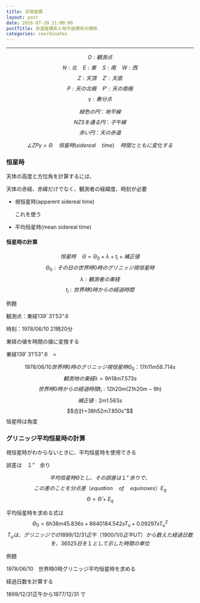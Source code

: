 ```yaml
---
title: 天球座標
layout: post
date: 2016-07-20 21:00:00
postTitle: 赤道座標系と地平座標系の関係
categories: coordinates
---
```


-------

<div id="canvas1"></div>

$$O:観測点$$
$$N:北 \quad E:東 \quad S:南 \quad W:西$$
$$Z:天頂 \quad Z':天底$$
$$P:天の北極 \quad P':天の南極$$
$$\gamma : 春分点$$

$$緑色の円：地平線$$
$$NZSを通る円：子午線$$
$$赤い円：天の赤道$$

$$\angle{ZP\gamma}=\Theta \quad 恒星時(sidereal \quad time)\quad 時間とともに変化する$$
 
### 恒星時

天体の高度と方位角を計算するには、

天体の赤経、赤緯だけでなく、観測者の経緯度、時刻が必要

+ 視恒星時(apparent sidereal time) 
  
  これを使う

+ 平均恒星時(mean sidereal time)

#### 恒星時の計算

$$恒星時 \quad \Theta = \Theta_{0} + \lambda + t_{i} + 補正値$$
$$\Theta_{0}:その日の世界時0時のグリニッジ視恒星時$$
$$\lambda:観測者の東経$$
$$t_{i}:世界時0時からの経過時間$$

例題

観測点：東経139ﾟ31'53".6

時刻：1978/06/10 21時20分

東経の値を時間の値に変換する

東経139ﾟ31'53".6　= <span id="AU01"></span>

$$1978/06/10　世界時0時のグリニッジ視恒星時\Theta_{0}：17h 11m 58.714s$$
$$観測地の東経\lambda = 9h 18m 7.573s$$
$$世界時0時からの経過時間t_{i}:12h20m(21h20m-9h)$$
$$補正値:2m1.563s$$
$$合計=38h52m7.850s"$$
恒星時は角度
<div id="sidereal"></div>

### グリニッジ平均恒星時の計算

視恒星時がわからないときに、平均恒星時を使用できる

誤差は　１”　余り

$$平均恒星時 \bar{\Theta} とし、その誤差は１”余りで、$$
$$この差のことを分点差（equation \quad of \quad equinoxes）E_{q}$$
$$\Theta = \bar\Theta + E_{q}$$

平均恒星時を求める式は
$$\Theta_{0} = 6h38m45.836s + 8640184.542sT_{u} + 0.09297sT_{u}^{2}$$
$$T_{u}は、グリニッジでの1899/12/31正午（1900/1/0正午UT）から数えた経過日数を、
36525日を１として示した時間の単位$$

例題

1978/06/10　世界時0時グリニッジ平均恒星時を求める

経過日数を計算する

1899/12/31正午から1977/12/31 で





<script src="//code.jquery.com/jquery-1.11.3.js"></script>
<script src="{{site.url}}/js/three.js"></script>
<script src="{{site.url}}/js/celestial-calc.js"></script>
<script src="https://dl.dropboxusercontent.com/u/3587259/Code/Threejs/OrbitControls.js"></script>
<script type="text/javascript" src="http://cdn.mathjax.org/mathjax/latest/MathJax.js?config=TeX-AMS-MML_SVG"></script>
<script src="https://cdn.rawgit.com/google/code-prettify/master/loader/run_prettify.js?skin=sons-of-obsidian"></script>
<script type="text/javascript">
var $window = $(window)
  // make code pretty
  $('pre').addClass('prettyprint');
  $('pre').css({"background":"#111",
                 "font-size":"1.05em",
                    "border":"0px"}
                );
  $('code').css({"font-size":"1.05em","color":"#f00"});
  $('canvas').css({"background":"#fff"});

var height = 500,
    width  = 700;
var pi2 = Math.PI * 2;
var pi = Math.PI;
var aDegree = Math.PI / 180;
var decStep = Math.PI / 18;

// 
var proc1 = function(){

  // variables
  var sphereRadius = 200,
      earthRadius = 3;

  // シーン追加
  var scene = new THREE.Scene();
  
  // カメラを追加
  var camera = new THREE.OrthographicCamera(  width / - 2, width / 2, height / 2, height / - 2, 1, 10000 );
  camera.position.y = -1000;

  // ライト追加
  var ambLight = new THREE.AmbientLight(0xffff00, 1.0);
  scene.add(ambLight);

  // renderer 追加
  var renderer = new THREE.WebGLRenderer();
  renderer.setSize( width, height );
  document.getElementById("canvas1").appendChild( renderer.domElement );

  // control追加
  controls = new THREE.OrbitControls(camera, renderer.domElement);
  
  // オブジェクト追加
  var group = new THREE.Group();
  
  // Celestial Sphere
  var geometry = new THREE.SphereGeometry( sphereRadius, 32, 32 );
  var material = new THREE.MeshLambertMaterial( {
    color: 0xffff00,
    transparent: true,
    opacity: 0.3
  } );
  var sphere = new THREE.Mesh( geometry, material );
  group.add( sphere );

  // Earth
  geometry = new THREE.SphereGeometry( earthRadius, 32, 32 );
  material = new THREE.MeshLambertMaterial( {
    color: 0x00ff00,
    transparent: false,
    opacity: 0.8
  } );
  var earth = new THREE.Mesh( geometry, material );
  group.add( earth );

  // 東西南北
  var pointMaterial = new THREE.MeshLambertMaterial( {
    color: 0xffffff
  } );
  var news = [];
  for (var i = 0; i < 4; i++) {

    news[i] = new THREE.SphereGeometry( 4, 32, 32 );

    var theta = i*pi/2;
    var r = (sphereRadius) * Math.cos( theta );
    var z = (sphereRadius) * Math.sin( theta );
    var x = (sphereRadius) * Math.cos( theta )
 
    var pointMesh = new THREE.Mesh( news[i], pointMaterial );
    pointMesh.position.set(x, 0, z) ; 
    group.add(pointMesh);

  };

  // Zenith , nadir
  var zenith = [];
  for (var i = 0; i < 2; i++) {

    zenith[i] = new THREE.SphereGeometry( 4, 32, 32 );

    var theta = pi/2 - i*pi;
    var r = (sphereRadius) * Math.cos( theta );
    var y = (sphereRadius) * Math.sin( theta );
    var x = (sphereRadius) * Math.cos( theta )
 
    var pointMesh = new THREE.Mesh( zenith[i], pointMaterial );
    pointMesh.position.set(0, y, 0) ; 
    group.add(pointMesh);

  };
  // North pole, souith pole
  var poles = [];
  for (var i = 0; i < 2; i++) {

    poles[i] = new THREE.SphereGeometry( 4, 32, 32 );

    var theta = aDegree*145 - i*pi;
    var y = (sphereRadius) * Math.sin( theta );
    var x = (sphereRadius) * Math.cos( theta )

    var pointMesh = new THREE.Mesh( poles[i], pointMaterial );
    pointMesh.position.set(x, y, 0) ; 
    group.add(pointMesh);

  };

  // 春分点

  var gamma = new THREE.SphereGeometry( 4, 32, 32 );

  var pointMesh = new THREE.Mesh( gamma, pointMaterial );
  var h = aDegree * 27;
  var A = aDegree * -60;
  var x = sphereRadius * Math.cos(h)*Math.cos(A);
  var z = sphereRadius * -Math.cos(h)*Math.sin(A);
  var y = sphereRadius * Math.sin(h);

  pointMesh.position.set(x, y, z);
  
  group.add(pointMesh);


  // ********* 地平線 ***********
  material = new THREE.MeshLambertMaterial( {
    color: 0x00ff00
  } );

  var horison = new THREE.Geometry();
    
  var theta = 0;
  var r = sphereRadius * Math.cos(theta);
  var y = sphereRadius * Math.sin(theta); 

  for (var j=0; j<=pi2; j+=aDegree){
      var x = r*Math.cos(j);
      var z = r*Math.sin(j);

      horison.vertices.push(
        new THREE.Vector3( x, y, z )
      );
  };
  var horisonLine = new THREE.Line( horison, material );
  group.add( horisonLine );

  // ******* 天の赤道 ********
  var equator = new THREE.Geometry();
    
  var theta = 0;
  var r = sphereRadius * Math.cos(theta);
  var y = sphereRadius * Math.sin(theta); 

  for (var j=0; j<=pi2; j+=aDegree){
      var x = r*Math.cos(j);
      var z = r*Math.sin(j);

      equator.vertices.push(
        new THREE.Vector3( x, y, z )
      );
  };

  for (var i = 0; i < 1; i++) {
    var color = 0xff0000;
    material = new THREE.MeshLambertMaterial( {
      color: color
    } );
    var equatorLine = new THREE.Line( equator, material );
    equatorLine.rotation.z = aDegree*45;
    group.add( equatorLine );
  };

  // ******** 子午線 *******
  meridian = new THREE.Geometry();
    
  var theta = 0;
  var r = sphereRadius;
  var y = sphereRadius * Math.sin(theta); 

  for (var j=0; j<pi2; j+=aDegree){
      var x = r*Math.cos(j);
      var y = r*Math.sin(j);
      meridian.vertices.push(
        new THREE.Vector3( x, y, 0 )
      );
  };

  var color = 0xffffff;
  material = new THREE.MeshLambertMaterial( {
      color: color
  } );
  var line = new THREE.Line( meridian, material );
  //line.rotation.y = i * pi2 / 4;
  group.add( line );

  // ******** 春分点線 *******
  var equinox = new THREE.Geometry();
    
  var theta = 0;
  var r = sphereRadius;
  var y = sphereRadius * Math.sin(theta); 

  for (var j=aDegree*60; j<aDegree*155; j+=aDegree){
      var x = r*Math.cos(j);
      var y = r*Math.sin(j);
      equinox.vertices.push(
        new THREE.Vector3( x, y, 0 )
      );
  };

  var color = 0xffffff;
  material = new THREE.MeshLambertMaterial( {
      color: color
  } );
  var line = new THREE.Line( equinox, material );
  line.rotation.x = aDegree * 45;
  //line.rotation.z = aDegree * 120;
  line.rotation.y = -aDegree * 27;
  group.add( line );

  // 東西南北線
  var lines = [];
  material = new THREE.MeshLambertMaterial( {
      color: 0xffffff
  } );

  for (var i = 0; i < 2; i++) {
    
    var theta = i*pi2/4;

    lines[i] = new THREE.Geometry();
    for (var j = 0; j < 2; j++) {
      var z = (sphereRadius) * Math.sin(theta);
      var x = (sphereRadius) * Math.cos(theta);
      lines[i].vertices.push(new THREE.Vector3( x, 0, z ));
      theta += pi2/2; 
    };

    for (var k = 0; k < 2; k++) {
      var line = new THREE.Line( lines[k], material );
      group.add( line );
    };

  };

  // 天頂　-　天底 line
  lines = [];
  lines[0] = new THREE.Geometry();
  for (var i = 0; i < 2; i++) {
    
    var theta = pi/2 - i*pi;
    var y = (sphereRadius) * Math.sin( theta );

    lines[0].vertices.push(new THREE.Vector3( 0, y, 0 ));
    var line = new THREE.Line( lines[0], material );
    group.add( line );

  };

  // 天の北極　-　天の南極 line
  lines = [];
  lines[0] = new THREE.Geometry();
  for (var i = 0; i < 2; i++) {
    
    var theta = aDegree*145 - i*pi;
    var y = (sphereRadius) * Math.sin( theta );
    var x = (sphereRadius) * Math.cos( theta )

    lines[0].vertices.push(new THREE.Vector3( x, y, 0 ));
    var line = new THREE.Line( lines[0], material );
    group.add( line );

  };


  // 文字
  var loader = new THREE.FontLoader();
  var font;
  loader.load( '{{site.url}}/fonts/helvetiker_regular.typeface.json',   
    function ( response ) {
      font = response;
      
      material = new THREE.MeshPhongMaterial( { color: 0xffffff } );
      // direction
      for (var i = 0; i < 4; i++) {
        
        var text = (i==0)?"N":(i==1)?"W":(i==2)?"S":"E";
        var textGeo = new THREE.TextGeometry( text, {
          font: font,
          size: 15,
          height: 5
        });    
        var textMesh1 = new THREE.Mesh( textGeo, material );
        var theta = i*pi/2;
        var r = (sphereRadius+15) * Math.cos(theta);
        var z = (sphereRadius+15) * Math.sin(theta);
        var x = (sphereRadius+15) * Math.cos(theta)

        textMesh1.position.x = -x; 
        textMesh1.position.y = 0;
        textMesh1.position.z = z;
 
        textMesh1.rotation.y = (i-1) * pi2 / 4 ;
        group.add(textMesh1);
      };

      // Zenith
      for (var i = 0; i < 2; i++) {
        var text = (i==0)?"Z":"Z'";
        var textGeo = new THREE.TextGeometry( text, {
          font: font,
          size: 15,
          height: 5
        });    
        var textMesh2 = new THREE.Mesh( textGeo, material );
        var theta = pi2/4 - i*pi2/2;
        var r = (sphereRadius+15) * Math.cos(theta);
        var y = (sphereRadius+15) * Math.sin(theta);
        var x = (sphereRadius+15) * Math.cos(theta)

        textMesh2.position.x = -x; 
        textMesh2.position.y = y;
        textMesh2.position.z = 0;
 
        //textMesh2.rotation.y = (i-1) * pi2 / 4 ;
        group.add(textMesh2);
      }
     
     //原点
     var text = "O";
     var textGeo = new THREE.TextGeometry( text, {
          font: font,
          size: 15,
          height: 5
      }); 
      var textMesh4 = new THREE.Mesh( textGeo, material );   

      textMesh4.position.set(0,0,0); 
 
      textMesh4.rotation.y =  pi2/3 - pi2/4;
      group.add(textMesh4);

     // poles
      for (var i = 0; i < 2; i++) {
        var text = (i==0)?"P":"P'";
        var textGeo = new THREE.TextGeometry( text, {
          font: font,
          size: 15,
          height: 5
        });    
        var textMesh5 = new THREE.Mesh( textGeo, material );
        var theta = aDegree*145 - i*pi;
        var r = (sphereRadius+15) * Math.cos(theta);
        var y = (sphereRadius+15) * Math.sin(theta);
        var x = (sphereRadius+15) * Math.cos(theta)

        textMesh5.position.x = x; 
        textMesh5.position.y = y;
        textMesh5.position.z = 0;
 
        //textMesh5.rotation.y = (i-1) * pi2 / 4 ;
        group.add(textMesh5);
      }
    
     //春分点
     var text = "r";
     var textGeo = new THREE.TextGeometry( text, {
          font: font,
          size: 15,
          height: 5
      }); 
      var textMesh5 = new THREE.Mesh( textGeo, material );   
      var h = aDegree * 27;
      var A = aDegree * -60;
      var x = (sphereRadius+10) * Math.cos(h)*Math.cos(A);
      var z = (sphereRadius+10) * -Math.cos(h)*Math.sin(A);
      var y = (sphereRadius+10) * Math.sin(h);

      textMesh5.position.set(x,y,z); 
 
      //textMesh5.rotation.y =  aDegree*35;
      group.add(textMesh5);
        
  });

  group.rotation.x = aDegree*110;
  group.rotation.y = -aDegree*45;
  
  scene.add( group );
  
  function render() {
    requestAnimationFrame( render );

    renderer.render( scene, camera );

    controls.update();
  }
  render();
} 

proc1();

// 恒星時の計算

var auH = 139,
    auM = 31,
    auS = 53.6;

var totalS = auH * 240 + 31 * 4 + auS * 0.0666667;
var AUH = Math.floor(totalS / 3600);
var AUM = Math.floor((totalS % 3600) / 60);
var AUS = (totalS % 3600) % 60;

$("#AU01").html(AUH + "h " + AUM + "m " + AUS + "s");    

//世界時0時視恒星時
var theta0 = 17*3600 + 11 * 60 + 58.714;
var lambda = totalS;
var t = 12 * 3600 + 20 * 60;
var fix = t * 0.00273791;

var siderealTime = theta0 + lambda + t + fix;
console.log(siderealTime);

if (siderealTime >= 86400){
  siderealTime -= 86400;
}
var h = Math.floor(siderealTime / 3600);
var m = Math.floor((siderealTime % 3600) / 60);
var s = (siderealTime % 3600) % 60;

h *= 15; 
m *= 15;
s *= 15;

if (Math.floor(s / 60) > 0 ){
  m += Math.floor(s / 60);
  s -= Math.floor(s / 60)*60;  
}
if (Math.floor(m / 60) > 0 ){
  h += Math.floor(m / 60);
  m -= Math.floor(m / 60)*60;  
}

$("#sidereal").html(h + "ﾟ " + m + "' " + s + "”");   

// 観測日
var date0 = new Date(1978,6,10,21,20,0,0)
getSiderealTime(date0,139,31,53.6,17,11,58.714);


</script>